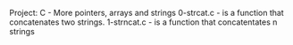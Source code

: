 Project: C - More pointers, arrays and strings
0-strcat.c - is a function that concatenates two strings.
1-strncat.c - is a function that concatentates n strings
